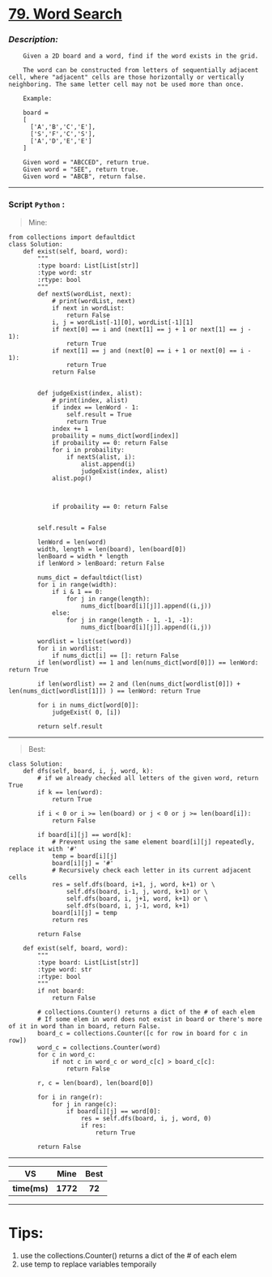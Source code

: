 
#  **[79. Word Search]( https://leetcode.com/problems/word-search/description/ )**

### *Description:*
        Given a 2D board and a word, find if the word exists in the grid.
        
        The word can be constructed from letters of sequentially adjacent cell, where "adjacent" cells are those horizontally or vertically neighboring. The same letter cell may not be used more than once.
        
        Example:
        
        board =
        [
          ['A','B','C','E'],
          ['S','F','C','S'],
          ['A','D','E','E']
        ]
        
        Given word = "ABCCED", return true.
        Given word = "SEE", return true.
        Given word = "ABCB", return false.

---


### Script `Python` :

> Mine:
```
from collections import defaultdict
class Solution:
    def exist(self, board, word):
        """
        :type board: List[List[str]]
        :type word: str
        :rtype: bool
        """
        def nextS(wordList, next):
            # print(wordList, next)
            if next in wordList:
                return False
            i, j = wordList[-1][0], wordList[-1][1]
            if next[0] == i and (next[1] == j + 1 or next[1] == j - 1):
                return True
            if next[1] == j and (next[0] == i + 1 or next[0] == i - 1):
                return True
            return False
            

        def judgeExist(index, alist):
            # print(index, alist)
            if index == lenWord - 1:
                self.result = True
                return True
            index += 1
            probaility = nums_dict[word[index]]
            if probaility == 0: return False
            for i in probaility:
                if nextS(alist, i):
                    alist.append(i)
                    judgeExist(index, alist)
            alist.pop()



            if probaility == 0: return False


        self.result = False

        lenWord = len(word)
        width, length = len(board), len(board[0])
        lenBoard = width * length
        if lenWord > lenBoard: return False

        nums_dict = defaultdict(list)
        for i in range(width):
            if i & 1 == 0:
                for j in range(length):
                    nums_dict[board[i][j]].append((i,j))
            else:
                for j in range(length - 1, -1, -1):
                    nums_dict[board[i][j]].append((i,j))

        wordlist = list(set(word))
        for i in wordlist:
            if nums_dict[i] == []: return False
        if len(wordlist) == 1 and len(nums_dict[word[0]]) == lenWord: return True

        if len(wordlist) == 2 and (len(nums_dict[wordlist[0]]) +  len(nums_dict[wordlist[1]]) ) == lenWord: return True

        for i in nums_dict[word[0]]:
            judgeExist( 0, [i])
                    
        return self.result
```
___

                        
> Best:
```
class Solution:
    def dfs(self, board, i, j, word, k):
        # if we already checked all letters of the given word, return True
        if k == len(word):
            return True
        
        if i < 0 or i >= len(board) or j < 0 or j >= len(board[i]):
            return False
        
        if board[i][j] == word[k]:
            # Prevent using the same element board[i][j] repeatedly, replace it with '#' 
            temp = board[i][j]
            board[i][j] = '#'
            # Recursively check each letter in its current adjacent cells
            res = self.dfs(board, i+1, j, word, k+1) or \
                self.dfs(board, i-1, j, word, k+1) or \
                self.dfs(board, i, j+1, word, k+1) or \
                self.dfs(board, i, j-1, word, k+1)
            board[i][j] = temp
            return res
        
        return False
   
    def exist(self, board, word):
        """
        :type board: List[List[str]]
        :type word: str
        :rtype: bool
        """
        if not board:
            return False
        
        # collections.Counter() returns a dict of the # of each elem
        # If some elem in word does not exist in board or there's more of it in word than in board, return False.
        board_c = collections.Counter([c for row in board for c in row])
        word_c = collections.Counter(word)
        for c in word_c:
            if not c in word_c or word_c[c] > board_c[c]:
                return False
            
        r, c = len(board), len(board[0])
        
        for i in range(r):
            for j in range(c):  
                if board[i][j] == word[0]:
                    res = self.dfs(board, i, j, word, 0)
                    if res:
                        return True
        
        return False

```
___
 

<table>
  <tr>
    <th>VS</th>
    <th>Mine</th>
    <th>Best</th>
  </tr>
    <tr>
    <th>time(ms)</th>
    <th>1772</th>
    <th>72</th>
<table>

___

# Tips:
1.  use the collections.Counter() returns a dict of the # of each elem
2.  use temp to replace variables temporaily



        
